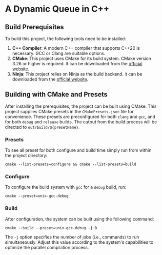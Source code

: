 # A Dynamic Queue in C++

## Build Prerequisites

To build this project, the following tools need to be installed:

1. **C++ Compiler**: A modern C++ compiler that supports C++20 is necessary.
   GCC or Clang are suitable options.
1. **CMake**: This project uses CMake for its build system. CMake version 3.26
   or higher is required. It can be downloaded from the
   [official website](https://cmake.org/download/).
1. **Ninja**: This project relies on Ninja as the build backend. It can be
   downloaded from the [official website](https://ninja-build.org/).

## Building with CMake and Presets

After installing the prerequisites, the project can be built using CMake. This
project supplies CMake presets in the `CMakePresets.json` file for convenience.
These presets are preconfigured for both `clang` and `gcc`, and for both
`debug` and `release` builds. The output from the build process will be
directed to `out/build/${presetName}`.

### Presets

To see all preset for both configure and build time simply run from within the
project directory:

```shell
cmake --list-presets=configure && cmake --list-presets=build
```

### Configure

To configure the build system with `gcc` for a `debug` build, run:

```shell
cmake --preset=unix-gcc-debug
```

### Build

After configuration, the system can be built using the following command:

```shell
cmake --build --preset=unix-gcc-debug -j 8
```

The `-j` option specifies the number of jobs (i.e., commands) to run
simultaneously. Adjust this value according to the system's capabilities to
optimize the parallel compilation process.
